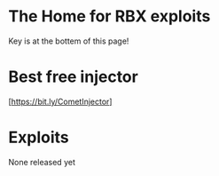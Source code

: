 # The Home for RBX exploits
Key is at the bottem of this page!

# Best free injector
[https://bit.ly/CometInjector]

# Exploits

None released yet

